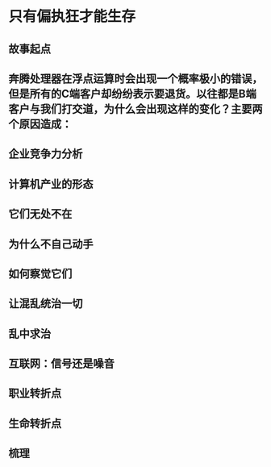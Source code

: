 # 只有偏执狂才能生存
## 故事起点
   奔腾处理器在浮点运算时会出现一个概率极小的错误，但是所有的C端客户却纷纷表示要退货。以往都是B端客户与我们打交道，为什么会出现这样的变化？主要两个原因造成：
- 
## 企业竞争力分析
## 计算机产业的形态
## 它们无处不在
## 为什么不自己动手
## 如何察觉它们
## 让混乱统治一切
## 乱中求治
## 互联网：信号还是噪音
## 职业转折点
## 生命转折点
## 梳理
